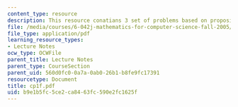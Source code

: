 ```yaml
---
content_type: resource
description: This resource conatians 3 set of problems based on propositions and proofs.
file: /media/courses/6-042j-mathematics-for-computer-science-fall-2005/b9e1b5fc5ce2ca8463fc590e2fc1625f_cp1f.pdf
file_type: application/pdf
learning_resource_types:
- Lecture Notes
ocw_type: OCWFile
parent_title: Lecture Notes
parent_type: CourseSection
parent_uid: 560d0fc0-0a7a-0ab0-26b1-b8fe9fc17391
resourcetype: Document
title: cp1f.pdf
uid: b9e1b5fc-5ce2-ca84-63fc-590e2fc1625f
---
```

